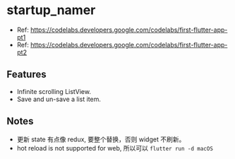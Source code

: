 # startup_namer

- Ref: https://codelabs.developers.google.com/codelabs/first-flutter-app-pt1
- Ref: https://codelabs.developers.google.com/codelabs/first-flutter-app-pt2


## Features

- Infinite scrolling ListView.
- Save and un-save a list item.


## Notes

- 更新 state 有点像 redux, 要整个替换，否则 widget 不刷新。
- hot reload is not supported for web, 所以可以 `flutter run -d macOS`
